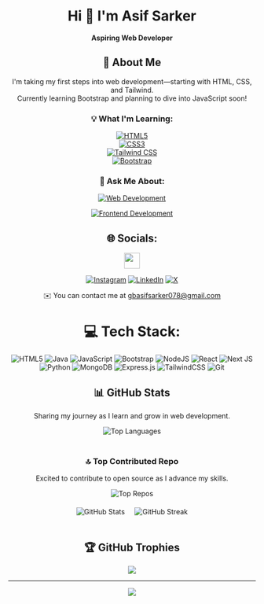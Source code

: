 <div align="center">
  <h1>Hi 👋 I'm Asif Sarker</h1>
  <strong>Aspiring Web Developer</strong>

  <h2>💫 About Me</h2>
  <p>I'm taking my first steps into web development—starting with HTML, CSS, and Tailwind. <br> Currently learning Bootstrap and planning to dive into JavaScript soon!</p>

 ### 💡 What I'm Learning:
  [![HTML5](https://img.shields.io/badge/Currently%20Learning-HTML5-%23E34F26.svg?style=for-the-badge&logo=html5&logoColor=white)](https://developer.mozilla.org/en-US/docs/Web/HTML)  
  [![CSS3](https://img.shields.io/badge/Currently%20Learning-CSS3-%23F7DF1E.svg?style=for-the-badge&logo=css3&logoColor=white)](https://developer.mozilla.org/en-US/docs/Web/CSS)  
  [![Tailwind CSS](https://img.shields.io/badge/Currently%20Learning-Tailwind%20CSS-%2338B2AC.svg?style=for-the-badge&logo=tailwindcss&logoColor=white)](https://tailwindcss.com)  
  [![Bootstrap](https://img.shields.io/badge/Currently%20Learning-Bootstrap-%238511FA.svg?style=for-the-badge&logo=bootstrap&logoColor=white)](https://getbootstrap.com)

<div align="center">

  ### 💬 Ask Me About:

[![Web Development](https://img.shields.io/badge/Web%20Development-%23F39C12.svg?style=for-the-badge&logo=html5&logoColor=white)](https://your-link-here.com)

[![Frontend Development](https://img.shields.io/badge/Frontend%20Development-%23E74C3C.svg?style=for-the-badge&logo=react&logoColor=white)](https://your-link-here.com)

</div>

<div align="center">

## 🌐 Socials:
<a href="https://www.github.com/asifsarker111" target="_blank" rel="noreferrer"> <picture> <source media="(prefers-color-scheme: dark)" srcset="https://raw.githubusercontent.com/danielcranney/readme-generator/main/public/icons/socials/github-dark.svg" /> <source media="(prefers-color-scheme: light)" srcset="https://raw.githubusercontent.com/danielcranney/readme-generator/main/public/icons/socials/github.svg" /> <img src="https://raw.githubusercontent.com/danielcranney/readme-generator/main/public/icons/socials/github.svg" width="32" height="32" /> </picture> </a>

[![Instagram](https://img.shields.io/badge/Instagram-%23E4405F.svg?logo=Instagram&logoColor=white)](https://instagram.com/asifsarker111) 
[![LinkedIn](https://img.shields.io/badge/LinkedIn-%230077B5.svg?logo=linkedin&logoColor=white)](https://linkedin.com/in/asif-sarker5) 
[![X](https://img.shields.io/badge/X-black.svg?logo=X&logoColor=white)](https://x.com/@gbasifsarker078)

   ✉️  You can contact me at [gbasifsarker078@gmail.com](mailto:gbasifsarker078@gmail.com)


</div>

<div align="center">

# 💻 Tech Stack:
![HTML5](https://img.shields.io/badge/html5-%23E34F26.svg?style=for-the-badge&logo=html5&logoColor=white) 
![Java](https://img.shields.io/badge/java-%23ED8B00.svg?style=for-the-badge&logo=openjdk&logoColor=white) 
![JavaScript](https://img.shields.io/badge/javascript-%23323330.svg?style=for-the-badge&logo=javascript&logoColor=%23F7DF1E) 
![Bootstrap](https://img.shields.io/badge/bootstrap-%238511FA.svg?style=for-the-badge&logo=bootstrap&logoColor=white) 
![NodeJS](https://img.shields.io/badge/node.js-6DA55F?style=for-the-badge&logo=node.js&logoColor=white) 
![React](https://img.shields.io/badge/react-%2320232a.svg?style=for-the-badge&logo=react&logoColor=%2361DAFB) 
![Next JS](https://img.shields.io/badge/Next-black?style=for-the-badge&logo=next.js&logoColor=white) 
![Python](https://img.shields.io/badge/python-3670A0?style=for-the-badge&logo=python&logoColor=ffdd54) 
![MongoDB](https://img.shields.io/badge/MongoDB-%234ea94b.svg?style=for-the-badge&logo=mongodb&logoColor=white) 
![Express.js](https://img.shields.io/badge/express.js-%23404d59.svg?style=for-the-badge&logo=express&logoColor=%2361DAFB) 
![TailwindCSS](https://img.shields.io/badge/tailwindcss-%2338B2AC.svg?style=for-the-badge&logo=tailwind-css&logoColor=white) 
![Git](https://img.shields.io/badge/git-%23F05033.svg?style=for-the-badge&logo=git&logoColor=white)

</div>

<div align="center">
  <h2>📊 GitHub Stats</h2>
  <p>Sharing my journey as I learn and grow in web development.</p>
  <img src="https://github-readme-stats.vercel.app/api/top-langs/?username=asifsarker111&theme=ambient_gradient&hide_border=false&include_all_commits=true&count_private=true&layout=compact" alt="Top Languages" style="max-width: 100%; height: auto; margin-bottom: 20px;"/>
</div>

<div align="center">
  <h3>🔝 Top Contributed Repo</h3>
  <p>Excited to contribute to open source as I advance my skills.</p>
  <img src="https://github-contributor-stats.vercel.app/api?username=asifsarker111&limit=5&theme=ambient_gradient&combine_all_yearly_contributions=true" alt="Top Repos" style="max-width: 100%; height: auto; margin-bottom: 20px;"/>
</div>

<div align="center" style="display: flex; justify-content: center; align-items: center; gap: 20px; flex-wrap: wrap;">
  <img src="https://github-readme-stats.vercel.app/api?username=asifsarker111&theme=ambient_gradient&hide_border=false&include_all_commits=true&count_private=true" alt="GitHub Stats" style="max-width: 100%; height: auto; margin-bottom: 20px;"/>
  
  <img src="https://github-readme-streak-stats.herokuapp.com/?user=asifsarker111&theme=ambient_gradient&hide_border=false" alt="GitHub Streak" style="max-width: 100%; height: auto; margin-bottom: 20px;"/>
</div>


<div align="center">

## 🏆 GitHub Trophies
![](https://github-profile-trophy.vercel.app/?username=asifsarker111&theme=radical&no-frame=false&no-bg=false&margin-w=4)

</div>
<div align="center">

---
[![](https://visitcount.itsvg.in/api?id=asifsarker111&icon=0&color=10)](https://visitcount.itsvg.in)

</div>

<!-- Proudly created with GPRM ( https://gprm.itsvg.in ) -->
